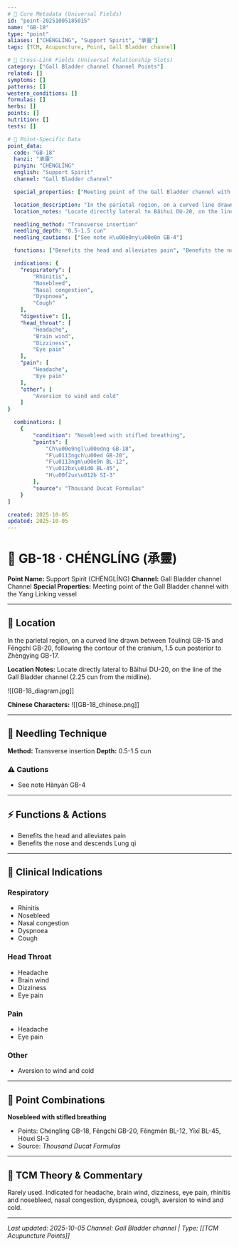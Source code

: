 ```yaml
---
# 🔹 Core Metadata (Universal Fields)
id: "point-20251005185015"
name: "GB-18"
type: "point"
aliases: ["CHÉNGLÍNG", "Support Spirit", "承靈"]
tags: [TCM, Acupuncture, Point, Gall Bladder channel]

# 🔹 Cross-Link Fields (Universal Relationship Slots)
category: ["Gall Bladder channel Channel Points"]
related: []
symptoms: []
patterns: []
western_conditions: []
formulas: []
herbs: []
points: []
nutrition: []
tests: []

# 🔹 Point-Specific Data
point_data:
  code: "GB-18"
  hanzi: "承靈"
  pinyin: "CHÉNGLÍNG"
  english: "Support Spirit"
  channel: "Gall Bladder channel"

  special_properties: ["Meeting point of the Gall Bladder channel with the Yang Linking vessel"]

  location_description: "In the parietal region, on a curved line drawn between Tóulínqì GB-15 and Fēngchí GB-20, following the contour of the cranium, 1.5 cun posterior to Zhèngyíng GB-17."
  location_notes: "Locate directly lateral to Bǎihuì DU-20, on the line of the Gall Bladder channel (2.25 cun from the midline)."

  needling_method: "Transverse insertion"
  needling_depth: "0.5-1.5 cun"
  needling_cautions: ["See note H\u00e0ny\u00e0n GB-4"]

  functions: ["Benefits the head and alleviates pain", "Benefits the nose and descends Lung qi"]

  indications: {
    "respiratory": [
        "Rhinitis",
        "Nosebleed",
        "Nasal congestion",
        "Dyspnoea",
        "Cough"
    ],
    "digestive": [],
    "head_throat": [
        "Headache",
        "Brain wind",
        "Dizziness",
        "Eye pain"
    ],
    "pain": [
        "Headache",
        "Eye pain"
    ],
    "other": [
        "Aversion to wind and cold"
    ]
}

  combinations: [
    {
        "condition": "Nosebleed with stifled breathing",
        "points": [
            "Ch\u00e9ngl\u00edng GB-18",
            "F\u0113ngch\u00ed GB-20",
            "F\u0113ngm\u00e9n BL-12",
            "Y\u012bx\u01d0 BL-45",
            "H\u00f2ux\u012b SI-3"
        ],
        "source": "Thousand Ducat Formulas"
    }
]

created: 2025-10-05
updated: 2025-10-05
---
```


# 📍 GB-18 · CHÉNGLÍNG (承靈)

**Point Name:** Support Spirit (CHÉNGLÍNG)
**Channel:** Gall Bladder channel Channel
**Special Properties:** Meeting point of the Gall Bladder channel with the Yang Linking vessel

---

## 📍 Location

In the parietal region, on a curved line drawn between Tóulínqì GB-15 and Fēngchí GB-20, following the contour of the cranium, 1.5 cun posterior to Zhèngyíng GB-17.

**Location Notes:**
Locate directly lateral to Bǎihuì DU-20, on the line of the Gall Bladder channel (2.25 cun from the midline).

![[GB-18_diagram.jpg]]

**Chinese Characters:** ![[GB-18_chinese.png]]

---

## 🔧 Needling Technique

**Method:** Transverse insertion
**Depth:** 0.5-1.5 cun

### ⚠️ Cautions
- See note Hànyàn GB-4

---

## ⚡ Functions & Actions
- Benefits the head and alleviates pain
- Benefits the nose and descends Lung qi

---

## 🎯 Clinical Indications

### Respiratory
- Rhinitis
- Nosebleed
- Nasal congestion
- Dyspnoea
- Cough

### Head Throat
- Headache
- Brain wind
- Dizziness
- Eye pain

### Pain
- Headache
- Eye pain

### Other
- Aversion to wind and cold

---

## 🔗 Point Combinations

**Nosebleed with stifled breathing**
- Points: Chénglíng GB-18, Fēngchí GB-20, Fēngmén BL-12, Yīxǐ BL-45, Hòuxī SI-3
- Source: *Thousand Ducat Formulas*

---

## 🧬 TCM Theory & Commentary

Rarely used.
Indicated for headache, brain wind, dizziness, eye pain, rhinitis and nosebleed, nasal congestion, dyspnoea, cough, aversion to wind and cold.

---

*Last updated: 2025-10-05*
*Channel: Gall Bladder channel | Type: [[TCM Acupuncture Points]]*
